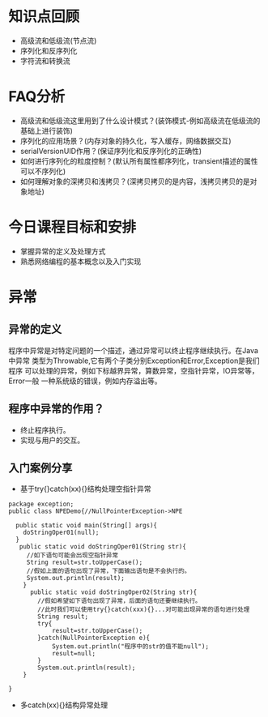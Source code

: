 # 知识点回顾

* 高级流和低级流(节点流)
* 序列化和反序列化
* 字符流和转换流

# FAQ分析

* 高级流和低级流这里用到了什么设计模式？(装饰模式-例如高级流在低级流的基础上进行装饰)
* 序列化的应用场景？(内存对象的持久化，写入缓存，网络数据交互)  
* serialVersionUID作用？(保证序列化和反序列化的正确性)
* 如何进行序列化的粒度控制？(默认所有属性都序列化，transient描述的属性可以不序列化)
* 如何理解对象的深拷贝和浅拷贝？(深拷贝拷贝的是内容，浅拷贝拷贝的是对象地址)

# 今日课程目标和安排

* 掌握异常的定义及处理方式
* 熟悉网络编程的基本概念以及入门实现

# 异常

## 异常的定义

程序中异常是对特定问题的一个描述，通过异常可以终止程序继续执行。在Java中异常
类型为Throwable,它有两个子类分别Exception和Error,Exception是我们程序
可以处理的异常，例如下标越界异常，算数异常，空指针异常，IO异常等，Error一般
一种系统级的错误，例如内存溢出等。

## 程序中异常的作用？

* 终止程序执行。
* 实现与用户的交互。

## 入门案例分享

* 基于try{}catch(xx){}结构处理空指针异常

```
package exception;
public class NPEDemo{//NullPointerException->NPE

  public static void main(String[] args){
    doStringOper01(null);
  }
   public static void doStringOper01(String str){
     //如下语句可能会出现空指针异常
     String result=str.toUpperCase();
     //假如上面的语句出现了异常，下面输出语句是不会执行的。
     System.out.println(result);
    }
      public static void doStringOper02(String str){
        //假如希望如下语句出现了异常，后面的语句还要继续执行。
        //此时我们可以使用try{}catch(xxx){}...对可能出现异常的语句进行处理
        String result;
        try{
            result=str.toUpperCase();
        }catch(NullPointerException e){
            System.out.println("程序中的str的值不能null");
            result=null;
        }
        System.out.println(result);
    }

}

```
* 多catch(xx){}结构异常处理

```java

```




